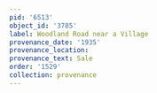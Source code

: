 ```yaml
---
pid: '6513'
object_id: '3785'
label: Woodland Road near a Village
provenance_date: '1935'
provenance_location:
provenance_text: Sale
order: '1529'
collection: provenance
---
```

